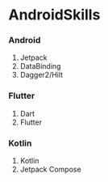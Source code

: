 # AndroidSkills
### Android 
1. Jetpack
2. DataBinding
3. Dagger2/Hilt

### Flutter
1. Dart
2. Flutter

### Kotlin
1. Kotlin
2. Jetpack Compose
